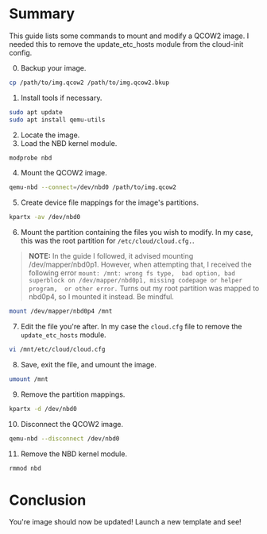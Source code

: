 # Summary
This guide lists some commands to mount and modify a QCOW2 image.
I needed this to remove the update_etc_hosts module from the 
cloud-init config.

0. Backup your image.
```sh
cp /path/to/img.qcow2 /path/to/img.qcow2.bkup
```

1. Install tools if necessary.
```sh
sudo apt update
sudo apt install qemu-utils
```

2. Locate the image.
3. Load the NBD kernel module.
```sh
modprobe nbd
```
4. Mount the QCOW2 image.
```sh
qemu-nbd --connect=/dev/nbd0 /path/to/img.qcow2
```
5. Create device file mappings for the image's partitions.
```sh
kpartx -av /dev/nbd0
```
6. Mount the partition containing the files you wish to modify.
In my case, this was the root partition for `/etc/cloud/cloud.cfg.`.
> **NOTE:** In the guide I followed, it advised mounting /dev/mapper/nbd0p1.
However, when attempting that, I received the following error `mount: /mnt: wrong fs type, 
bad option, bad superblock on /dev/mapper/nbd0p1, missing codepage or helper program, 
or other error.` Turns out my root partition was mapped to nbd0p4, so I mounted it instead.
Be mindful.
```sh
mount /dev/mapper/nbd0p4 /mnt
```
7. Edit the file you're after. In my case the `cloud.cfg` file to remove the `update_etc_hosts` module.
```sh
vi /mnt/etc/cloud/cloud.cfg
```
8. Save, exit the file, and umount the image.
```sh
umount /mnt
```
9. Remove the partition mappings.
```sh
kpartx -d /dev/nbd0
```
10. Disconnect the QCOW2 image.
```sh
qemu-nbd --disconnect /dev/nbd0
```
11. Remove the NBD kernel module.
```sh
rmmod nbd
```
# Conclusion
You're image should now be updated! Launch a new template and see!